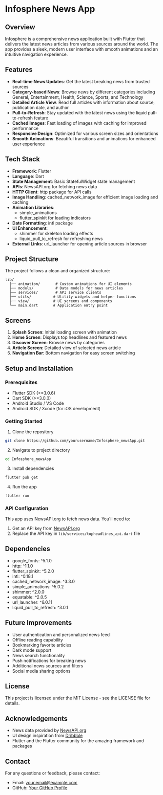 # Infosphere News App

## Overview
Infosphere is a comprehensive news application built with Flutter that delivers the latest news articles from various sources around the world. The app provides a sleek, modern user interface with smooth animations and an intuitive navigation experience.

## Features
- **Real-time News Updates**: Get the latest breaking news from trusted sources
- **Category-based News**: Browse news by different categories including General, Entertainment, Health, Science, Sports, and Technology
- **Detailed Article View**: Read full articles with information about source, publication date, and author
- **Pull-to-Refresh**: Stay updated with the latest news using the liquid pull-to-refresh feature
- **Cached Images**: Fast loading of images with caching for improved performance
- **Responsive Design**: Optimized for various screen sizes and orientations
- **Smooth Animations**: Beautiful transitions and animations for enhanced user experience

## Tech Stack
- **Framework**: Flutter
- **Language**: Dart
- **State Management**: Basic StatefulWidget state management
- **APIs**: NewsAPI.org for fetching news data
- **HTTP Client**: http package for API calls
- **Image Handling**: cached_network_image for efficient image loading and caching
- **Animation Libraries**: 
  - simple_animations
  - flutter_spinkit for loading indicators
- **Date Formatting**: intl package
- **UI Enhancement**: 
  - shimmer for skeleton loading effects
  - liquid_pull_to_refresh for refreshing news
- **External Links**: url_launcher for opening article sources in browser

## Project Structure
The project follows a clean and organized structure:
```
lib/
  ├── animation/       # Custom animations for UI elements
  ├── models/          # Data models for news articles
  ├── services/        # API service clients
  ├── utils/          # Utility widgets and helper functions
  ├── view/           # UI screens and components
  └── main.dart       # Application entry point
```

## Screens
1. **Splash Screen**: Initial loading screen with animation
2. **Home Screen**: Displays top headlines and featured news
3. **Discover Screen**: Browse news by categories
4. **Article Screen**: Detailed view of selected news article
5. **Navigation Bar**: Bottom navigation for easy screen switching

## Setup and Installation

### Prerequisites
- Flutter SDK (>=3.0.6)
- Dart SDK (>=3.0.0)
- Android Studio / VS Code
- Android SDK / Xcode (for iOS development)

### Getting Started
1. Clone the repository
```bash
git clone https://github.com/yourusername/Infosphere_newsApp.git
```

2. Navigate to project directory
```bash
cd Infosphere_newsApp
```

3. Install dependencies
```bash
flutter pub get
```

4. Run the app
```bash
flutter run
```

### API Configuration
This app uses NewsAPI.org to fetch news data. You'll need to:
1. Get an API key from [NewsAPI.org](https://newsapi.org/)
2. Replace the API key in `lib/services/topheadlines_api.dart` file

## Dependencies
- google_fonts: ^5.1.0
- http: ^1.1.0
- flutter_spinkit: ^5.2.0
- intl: ^0.18.1
- cached_network_image: ^3.3.0
- simple_animations: ^5.0.2
- shimmer: ^2.0.0
- equatable: ^2.0.5
- url_launcher: ^6.0.11
- liquid_pull_to_refresh: ^3.0.1

## Future Improvements
- User authentication and personalized news feed
- Offline reading capability
- Bookmarking favorite articles
- Dark mode support
- News search functionality
- Push notifications for breaking news
- Additional news sources and filters
- Social media sharing options

## License
This project is licensed under the MIT License - see the LICENSE file for details.

## Acknowledgements
- News data provided by [NewsAPI.org](https://newsapi.org/)
- UI design inspiration from [Dribbble](https://dribbble.com/shots/15193792-News-iOS-mobile-app)
- Flutter and the Flutter community for the amazing framework and packages

## Contact
For any questions or feedback, please contact:
- Email: your.email@example.com
- GitHub: [Your GitHub Profile](https://github.com/yourusername)
